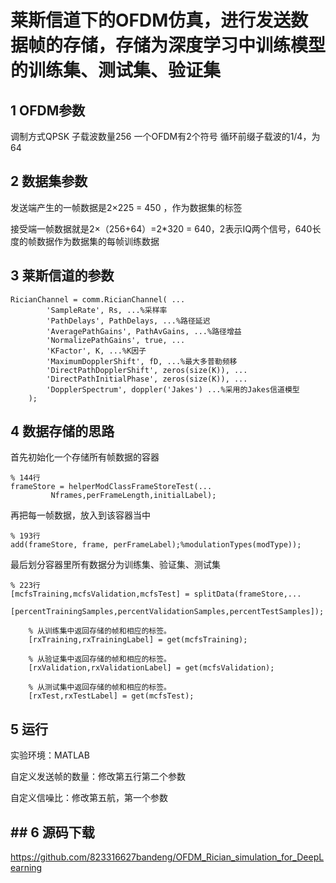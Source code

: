 # 莱斯信道下的OFDM仿真，进行发送数据帧的存储，存储为深度学习中训练模型的训练集、测试集、验证集

## 1 OFDM参数

调制方式QPSK
子载波数量256
一个OFDM有2个符号
循环前缀子载波的1/4，为64

## 2 数据集参数

发送端产生的一帧数据是2×225 = 450 ，作为数据集的标签

接受端一帧数据就是2×（256+64）=2*320 = 640，2表示IQ两个信号，640长度的帧数据作为数据集的每帧训练数据
## 3 莱斯信道的参数

```
RicianChannel = comm.RicianChannel( ...
        'SampleRate', Rs, ...%采样率
        'PathDelays', PathDelays, ...%路径延迟
        'AveragePathGains', PathAvGains, ...%路径增益
        'NormalizePathGains', true, ...
        'KFactor', K, ...%K因子
        'MaximumDopplerShift', fD, ...%最大多普勒频移
        'DirectPathDopplerShift', zeros(size(K)), ...
        'DirectPathInitialPhase', zeros(size(K)), ...
        'DopplerSpectrum', doppler('Jakes') ...%采用的Jakes信道模型
    );

```
## 4 数据存储的思路

首先初始化一个存储所有帧数据的容器

```
% 144行
frameStore = helperModClassFrameStoreTest(...
         Nframes,perFrameLength,initialLabel);
```

再把每一帧数据，放入到该容器当中

```
% 193行
add(frameStore, frame, perFrameLabel);%modulationTypes(modType));
```

最后划分容器里所有数据分为训练集、验证集、测试集

```
% 223行
[mcfsTraining,mcfsValidation,mcfsTest] = splitData(frameStore,...
    [percentTrainingSamples,percentValidationSamples,percentTestSamples]);
    
    % 从训练集中返回存储的帧和相应的标签。
    [rxTraining,rxTrainingLabel] = get(mcfsTraining);
    
    % 从验证集中返回存储的帧和相应的标签。
    [rxValidation,rxValidationLabel] = get(mcfsValidation);

    % 从测试集中返回存储的帧和相应的标签。
    [rxTest,rxTestLabel] = get(mcfsTest);
```

## 5 运行

实验环境：MATLAB 

自定义发送帧的数量：修改第五行第二个参数

自定义信噪比：修改第五航，第一个参数



## ## 6 源码下载
https://github.com/823316627bandeng/OFDM_Rician_simulation_for_DeepLearning

